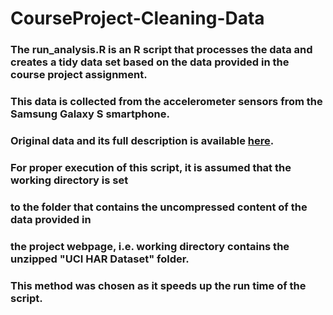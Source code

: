# CourseProject-Cleaning-Data

### The run_analysis.R is an R script that processes the data and creates a tidy data set based on the data provided in the course project assignment. 
###  This data is collected from the accelerometer sensors from the Samsung Galaxy S smartphone. 
###  Original data and its full description is available [here](http://archive.ics.uci.edu/ml/datasets/Human+Activity+Recognition+Using+Smartphones).

### For proper execution of this script, it is assumed that the working directory is set
###  to the folder that contains the uncompressed content of the data provided in 
###  the project webpage, i.e. working directory contains the unzipped "UCI HAR Dataset" folder.
###  This method was chosen as it speeds up the run time of the script. 



     
